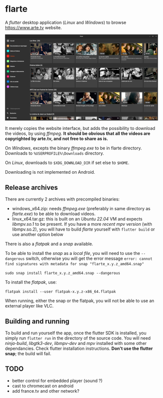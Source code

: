 # flarte

A *flutter* desktop application (*Linux* and *Windows*) to browse https://www.arte.tv website.

<img width="640" src="./screenshots/2023-05-18T23-34-19.png" />

It merely copies the website interface, but adds the possibility to download the videos, by using *ffmpeg*.
**It should be obvious that all the videos are copyrighted by arte.tv, and not free to share as is.**

On *Windows*, excepts the binary *ffmpeg.exe* to be in flarte directory. Downloads to `%USERPROFILE%\Downloads` directory.

On *Linux*, downloads to `$XDG_DOWNLOAD_DIR` if set else to `$HOME`.

Downloading is not implemented on Android.

## Release archives

There are currently 2 archives with precompiled binaries:

- windows_x64.zip:  needs *ffmpeg.exe* (preferably in same directory as *flarte.exe*) to be able to download videos.
- linux_x64.tar.gz: this is built on an *Ubuntu 22.04* VM and expects *libmpv.so.1* to be present. If you have a more *recent mpv version* (with libmpv.so.2), you will have to build *flarte* yourself with `flutter build` or use another option below

There is also a *flatpak* and a *snap* available.

To be able to install the *snap* as a *local file*, you will need to use the `--dangerous` switch, otherwise you will get the error message `error: cannot find signatures with metadata for snap "flarte_x.y.z_amd64.snap"`

    sudo snap install flarte_x.y.z_amd64.snap --dangerous

To install the *flatpak*, use:

    flatpak install --user flatpak-x.y.z-x86_64.flatpak

When running, either the snap or the flatpak, you will not be able to use an external player like VLC.

## Building and running

To build and run yourself the app, once the flutter SDK is installed, you simply run `flutter run` in the directory of the source code. You will need *ninja-build*, *libgtk3-dev*, *libmpv-dev* and *mpv* installed with some other dependancies. Check flutter installation instructions. **Don't use the flutter snap**; the build will fail.

## TODO

- better control for embedded player (sound ?)
- cast to chromecast on android
- add france.tv and other network?

